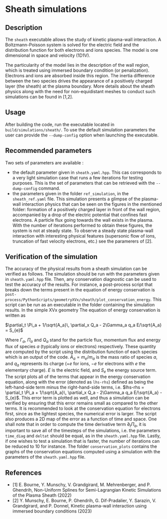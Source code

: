 # Sheath simulations

## Description 
The `sheath` executable allows the study of kinetic plasma-wall interaction. A Boltzmann-Poisson system is solved for the electric field and the distribution function for both electrons and ions species. The model is one dimensional in space and velocity (1D1V).   

The particularity of the model lies in the description of the wall region, which is treated using immersed boundary condition (or penalization). Electrons and ions are absorbed inside this region. The inertia difference between the two species drives the appearance of a positively charged layer (the sheath) at the plasma boundary. More details about the sheath physics along with the need for non-equidistant meshes to conduct such simulations can be found in [1,2].  

## Usage
After building the code, run the executable located in `build/simulations/sheath/`. To use the default simulation parameters the user can provide the `--dump-config` option when launching the executable.

## Recommended parameters
Two sets of parameters are available : 
- the default parameter given in `sheath.yaml.hpp`. This cas corresponds to a very light simulation case that runs a few iterations for testing purposes. This is the set of parameters that can be retrieved with the `--dump-config` command. 
- the parameters given in the folder `ref_simulation`, in the `sheath_ref.yaml` file. This simulation presents a glimpse of the plasma-wall interaction physics that can be seen on the figures in the mentioned folder: formation of a positively charged layer in front of the wall region, accompanied by a drop of the electric potential that confines fast electrons. A particle flux going towards the wall exists in the plasma. With the number of iterations performed to obtain these figures, the system is not at steady state. To observe a steady state plasma-wall interaction with interesting physical features (supersonic flow of ions, truncation of fast velocity electrons, etc.) see the paramerers of [2].

## Verification of the simulation
The accuracy of the physical results from a sheath simulation can be verified as follows. The simulation should be run with the parameters given in `sheath.yaml.hpp` file. Then, any conservation diagnostic can be used to test the accuracy of the results. For instance, a post-process script that breaks down the terms present in the equation of energy conservation is `post-process/PythonScripts/geometryXVx/sheath/plot_conservation_energy`. This script can be run as an executable in the folder containing the simulation results. In the simple XVx geometry The equation of energy conservation is written as 

$\partial_t \Pi_a + 1/\sqrt{A_a}\, \partial_x Q_a - 2\Gamma_a q_a E/\sqrt{A_a} = S_{e}$  

Where $\Gamma_a$, $\Pi_a$ and $Q_a$ stand for the particle flux, momentum flux and energy flux of species $a$ (typically ions or electrons) respectively. These quantity are computed by the script using the distribution function of each species which is an output of the code. $A_a = m_e/m_a$ is the mass ratio of species $a$, and $q_a$ represents its charge ($+e$ for ions, $-e$ for electrons with $e$ the elementary charge). $E$ is the electric field, and $S_{e}$ the energy source term. The script plots all of the terms that appear in the energy conservation equation, along with the error (denoted as `lhs-rhs`) defined as being the left-hand-side term minus the right-hand-side terms, i.e.
$lhs-rhs = \partial_t \Pi_a + 1/\sqrt{A_a}\, \partial_x Q_a - 2\Gamma_a q_a E/\sqrt{A_a} - S_{e}$. This error term is plotted as well, and thus a simulation can be verified by ensuring that this error remains small as compared to the other terms. It is recommended to look at the conservation equation for electrons first, since as the lightest species, the numerical error is larger. The script also produces a 2D map of the error as a function of time and space. One shall note that in order to compute the time derivative term $\partial_t \Pi_a$, it is important to save all of the timesteps of the simulations, i.e. the parameters `time_diag` and `deltat` should be equal, as in the `sheath.yaml.hpp` file. Lastly, if one wishes to test a simulation that is faster, the number of iterations can be reduced to 10 for instance. The folder `conservation_plots` contains the graphs of the conservation equations computed using a simulation with the parameters of the `sheath.yaml.hpp` file.

## References
- [1] E. Bourne, Y. Munschy, V. Grandgirard, M. Mehrenberger, and P. Ghendrih, Non-Uniform Splines for Semi-Lagrangian Kinetic Simulations of the Plasma Sheath (2022)
- [2] Y. Munschy, E. Bourne, P. Ghendrih, G. Dif-Pradalier, Y. Sarazin, V. Grandgirard, and P. Donnel, Kinetic plasma-wall interaction using immersed boundary conditions (2023)
